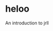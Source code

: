 <html>
  <head>
    <title>html</title>
  </head>
  <body>
    <h1> heloo</h1>
    <span class="hidden">An </span> introduction
    <span class="hidden">to jrll</span>
  </body>
  </html>
  
